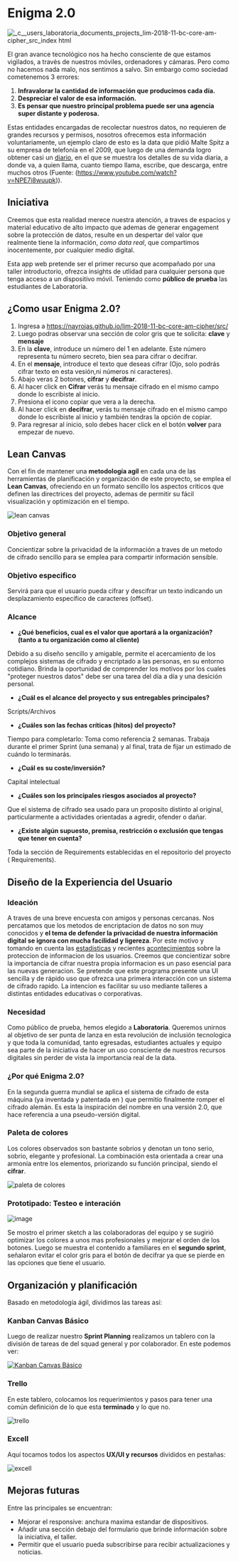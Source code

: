 # Enigma 2.0


![_c__users_laboratoria_documents_projects_lim-2018-11-bc-core-am-cipher_src_index html](https://user-images.githubusercontent.com/43801463/49244671-56d6b100-f3de-11e8-82cb-ab4f2bca51ba.png)


El gran avance tecnológico nos ha hecho consciente de que estamos vigilados, a través de nuestros móviles, ordenadores y cámaras. Pero como no hacemos nada malo, nos sentimos a salvo. Sin embargo como sociedad cometenemos 3 errores:

1. **Infravalorar la cantidad de información que producimos cada día.**
2. **Despreciar el valor de esa información.**
3. **Es pensar que nuestro principal problema puede ser una agencia super distante y poderosa.**

Estas entidades encargadas de recolectar nuestros datos, no requieren de grandes recursos y permisos, nosotros ofrecemos esta información voluntariamente, un ejemplo claro de esto es la data que pidió Malte Spitz a su empresa de telefonía en el 2009, que luego de una demanda logro obtener casi un [diario](https://www.youtube.com/watch?v=J1EKvWot-3c), en el que se muestra los detalles de su vida diaria, a donde va, a quien llama, cuanto tiempo llama, escribe, que descarga, entre muchos otros (Fuente: (https://www.youtube.com/watch?v=NPE7i8wuupk)).


## Iniciativa

Creemos que esta realidad merece nuestra atención, a traves de espacios y material educativo de alto impacto que ademas de generar engagement sobre la protección de datos, resulte en un despertar del valor que realmente tiene la información,  _como data real_, que compartimos inocentemente, por cualquier medio digital.

Esta app web pretende ser el primer recurso que acompañado por una taller introductorio, ofrezca insights de utlidad para cualquier persona que tenga acceso a un dispositivo móvil. Teniendo como **público de prueba** las estudiantes de Laboratoria.


## ¿Como usar **Enigma 2.0**?

1. Ingresa a https://nayrojas.github.io/lim-2018-11-bc-core-am-cipher/src/
2. Luego podras observar una sección de color gris que te solicita: **clave** y **mensaje**
3. En la **clave**, introduce un número del 1 en adelante. Este número representa tu número secreto, bien sea para cifrar o decifrar.
4. En el **mensaje**, introduce el texto que deseas cifrar (Ojo, solo podrás cifrar texto en esta vesión,ni números ni caracteres).
5. Abajo veras 2 botones, **cifrar** y **decifrar**.
6. Al hacer click en **Cifrar** verás tu mensaje cifrado en el mismo campo donde lo escribiste al inicio.
7. Presiona el icono copiar que vera a la derecha.
8. Al hacer click en **decifrar**, verás tu mensaje cifrado en el mismo campo donde lo escribiste al inicio y también tendras la opción de copiar.
9. Para regresar al inicio, solo debes hacer click en el botón **volver** para empezar de nuevo.


## Lean Canvas

Con el fin de mantener una **metodología agíl** en cada una de las herramientas de planificación y organización de este proyecto, se emplea el **Lean Canvas**, ofreciendo en un formato sencillo los aspectos criticos que definen las directrices del proyecto, ademas de permitir su fácil visualización y optimización en el tiempo.

![lean canvas](https://user-images.githubusercontent.com/43801463/49242092-c7c69a80-f3d7-11e8-96aa-7ed636c983b4.png)

### Objetivo general  

Concientizar sobre la privacidad de la información a traves de un metodo de cifrado sencillo para se emplea para compartir información sensible.

### Objetivo especifico			

Servirá para que el usuario pueda cifrar y descifrar un texto indicando un desplazamiento específico de caracteres (offset).

### Alcance

- **¿Qué beneficios, cual es el valor que aportará a la organización? (tanto a tu organización como al cliente)**		

Debido a su diseño sencillo y amigable, permite el acercamiento de los complejos sistemas de cifrado y encriptado a las personas, en su entorno cotidiano. Brinda la oportunidad de comprender los motivos por los cuales "proteger nuestros datos" debe ser una tarea del día a día y una desición personal.

- **¿Cuál es el alcance del proyecto y sus entregables principales?**

Scripts/Archivos										

- **¿Cuáles son las fechas críticas (hitos) del proyecto?**			

Tiempo para completarlo: Toma como referencia 2 semanas. Trabaja durante el primer Sprint (una semana) y al final, trata de fijar un estimado de cuándo lo terminarás.			

- **¿Cuál es su coste/inversión?**

Capital intelectual				

- **¿Cuáles son los principales riesgos asociados al proyecto?**

Que el sistema de cifrado sea usado para un proposito distinto al original, particularmente a actividades orientadas a agredir, ofender o dañar.					

- **¿Existe algún supuesto, premisa, restricción o exclusión que tengas que tener en cuenta?**
									
Toda la sección de Requirements establecidas en el repositorio del proyecto ( Requirements).


## Diseño de la Experiencia del Usuario

### Ideación

A traves de una breve encuesta con amigos y personas cercanas. Nos percatamos que los metodos de encriptacion de datos no son muy conocidos y **el tema de defender la privacidad de nuestra información digital se ignora con mucha facilidad y ligereza**. Por este motivo y tomando en cuenta las [estadisticas](http://www.privacidad-online.net/estadisticas-incidencia-de-amenazas-a-la-privacidad/) y recientes [acontecimientos](https://gestion.pe/fotogalerias/son-principales-casos-robo-datos-personales-mundo-233712) sobre la proteccion de informacion de los usuarios. Creemos que concientizar sobre la importancia de cifrar nuestra propia informacion es un paso esencial para las nuevas generacion. Se pretende que este programa presente una UI sencilla y de rápido uso que ofrezca una primera interacción con un sistema de cifrado rapido. La intencion es facilitar su uso mediante talleres a distintas entidades educativas o corporativas.


### Necesidad

Como público de prueba, hemos elegido a **Laboratoria**. Queremos unirnos al objetivo de ser punta de lanza en esta revolución de inclusión tecnologica y que toda la comunidad, tanto egresadas, estudiantes actuales y equipo sea parte de la iniciativa de hacer un uso consciente de nuestros recursos digitales sin perder de vista la importancia real de la data.


### ¿Por qué **Enigma 2.0**?

En la segunda guerra mundial se aplica el sistema de cifrado de esta máquina (ya inventada y patentada en ) que permitío finalmente romper el cifrado alemán. Es esta la inspiración del nombre en una versión 2.0, que hace referencia a una pseudo-versión digital.


### Paleta de colores

Los colores observados son bastante sobrios y denotan un tono serio, sobrio, elegante y profesional. La combinación esta orientada a crear una armonía entre los elementos, priorizando su función principal, siendo el **cifrar**.

![paleta de colores](https://user-images.githubusercontent.com/43801463/49239618-2d635880-f3d1-11e8-8c06-49ff0ec471a5.png)


### Prototipado: Testeo e interación

![image](https://user-images.githubusercontent.com/43801463/49241381-afee1700-f3d5-11e8-8306-c949ecb6e24f.png)

Se mostro el primer sketch a las colaboradoras del equipo y se sugirió optimizar los colores a unos mas profesionales y mejorar el orden de los botones. Luego se muestra el contenido a familiares en el **segundo sprint**, señalaron evitar el color gris para el botón de decifrar ya que se pierde en las opciones que tiene el usuario.



## Organización y planificación

Basado en metodología ágil, dividimos las tareas así:

### Kanban Canvas Básico

Luego de realizar nuestro **Sprint Planning** realizamos un tablero con la división de tareas de del squad general y por colaborador. En este podemos ver:

[![Kanban Canvas Básico](https://ibb.co/89nmPm8)](https://trello.com/b/0HpB8J0m/1p-cifrado-cesar)


### Trello

En este tablero, colocamos los requerimientos y pasos para tener una común definición de lo que esta **terminado** y lo que no.

![trello](https://user-images.githubusercontent.com/43801463/49239657-4bc95400-f3d1-11e8-9e36-3989ba458526.png)

### Excell

Aquí tocamos todos los aspectos **UX/UI y recursos** divididos en pestañas:

![excell](https://user-images.githubusercontent.com/43801463/49239677-5552bc00-f3d1-11e8-82dc-d0f9d968be29.png)


## Mejoras futuras

Entre las principales se encuentran:

- Mejorar el responsive: anchura maxima estandar de dispositivos.
- Añadir una sección debajo del formulario que brinde información sobre la iniciativa, el taller.
- Permitir que el usuario pueda subscribirse para recibir actualizaciones y noticias.
